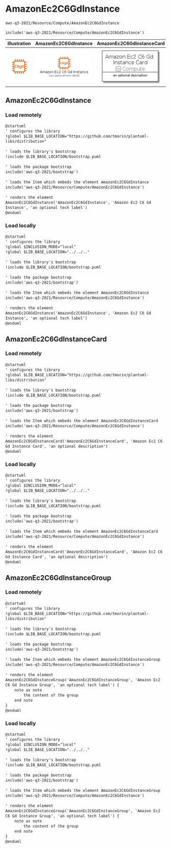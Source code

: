 # AmazonEc2C6GdInstance


```text
aws-q3-2021/Resource/Compute/AmazonEc2C6GdInstance
```

```text
include('aws-q3-2021/Resource/Compute/AmazonEc2C6GdInstance')
```



| Illustration | AmazonEc2C6GdInstance | AmazonEc2C6GdInstanceCard | AmazonEc2C6GdInstanceGroup |
| :---: | :---: | :---: | :---: |
| ![illustration for Illustration](../../../aws-q3-2021/Resource/Compute/AmazonEc2C6GdInstance.png) | ![illustration for AmazonEc2C6GdInstance](../../../aws-q3-2021/Resource/Compute/AmazonEc2C6GdInstance.Local.png) | ![illustration for AmazonEc2C6GdInstanceCard](../../../aws-q3-2021/Resource/Compute/AmazonEc2C6GdInstanceCard.Local.png) | ![illustration for AmazonEc2C6GdInstanceGroup](../../../aws-q3-2021/Resource/Compute/AmazonEc2C6GdInstanceGroup.Local.png) |




## AmazonEc2C6GdInstance

### Load remotely
```plantuml
@startuml
' configures the library
!global $LIB_BASE_LOCATION="https://github.com/tmorin/plantuml-libs/distribution"

' loads the library's bootstrap
!include $LIB_BASE_LOCATION/bootstrap.puml

' loads the package bootstrap
include('aws-q3-2021/bootstrap')

' loads the Item which embeds the element AmazonEc2C6GdInstance
include('aws-q3-2021/Resource/Compute/AmazonEc2C6GdInstance')

' renders the element
AmazonEc2C6GdInstance('AmazonEc2C6GdInstance', 'Amazon Ec2 C6 Gd Instance', 'an optional tech label')
@enduml
```

### Load locally
```plantuml
@startuml
' configures the library
!global $INCLUSION_MODE="local"
!global $LIB_BASE_LOCATION="../../.."

' loads the library's bootstrap
!include $LIB_BASE_LOCATION/bootstrap.puml

' loads the package bootstrap
include('aws-q3-2021/bootstrap')

' loads the Item which embeds the element AmazonEc2C6GdInstance
include('aws-q3-2021/Resource/Compute/AmazonEc2C6GdInstance')

' renders the element
AmazonEc2C6GdInstance('AmazonEc2C6GdInstance', 'Amazon Ec2 C6 Gd Instance', 'an optional tech label')
@enduml
```

## AmazonEc2C6GdInstanceCard

### Load remotely
```plantuml
@startuml
' configures the library
!global $LIB_BASE_LOCATION="https://github.com/tmorin/plantuml-libs/distribution"

' loads the library's bootstrap
!include $LIB_BASE_LOCATION/bootstrap.puml

' loads the package bootstrap
include('aws-q3-2021/bootstrap')

' loads the Item which embeds the element AmazonEc2C6GdInstanceCard
include('aws-q3-2021/Resource/Compute/AmazonEc2C6GdInstance')

' renders the element
AmazonEc2C6GdInstanceCard('AmazonEc2C6GdInstanceCard', 'Amazon Ec2 C6 Gd Instance Card', 'an optional description')
@enduml
```

### Load locally
```plantuml
@startuml
' configures the library
!global $INCLUSION_MODE="local"
!global $LIB_BASE_LOCATION="../../.."

' loads the library's bootstrap
!include $LIB_BASE_LOCATION/bootstrap.puml

' loads the package bootstrap
include('aws-q3-2021/bootstrap')

' loads the Item which embeds the element AmazonEc2C6GdInstanceCard
include('aws-q3-2021/Resource/Compute/AmazonEc2C6GdInstance')

' renders the element
AmazonEc2C6GdInstanceCard('AmazonEc2C6GdInstanceCard', 'Amazon Ec2 C6 Gd Instance Card', 'an optional description')
@enduml
```

## AmazonEc2C6GdInstanceGroup

### Load remotely
```plantuml
@startuml
' configures the library
!global $LIB_BASE_LOCATION="https://github.com/tmorin/plantuml-libs/distribution"

' loads the library's bootstrap
!include $LIB_BASE_LOCATION/bootstrap.puml

' loads the package bootstrap
include('aws-q3-2021/bootstrap')

' loads the Item which embeds the element AmazonEc2C6GdInstanceGroup
include('aws-q3-2021/Resource/Compute/AmazonEc2C6GdInstance')

' renders the element
AmazonEc2C6GdInstanceGroup('AmazonEc2C6GdInstanceGroup', 'Amazon Ec2 C6 Gd Instance Group', 'an optional tech label') {
    note as note
        the content of the group
    end note
}
@enduml
```

### Load locally
```plantuml
@startuml
' configures the library
!global $INCLUSION_MODE="local"
!global $LIB_BASE_LOCATION="../../.."

' loads the library's bootstrap
!include $LIB_BASE_LOCATION/bootstrap.puml

' loads the package bootstrap
include('aws-q3-2021/bootstrap')

' loads the Item which embeds the element AmazonEc2C6GdInstanceGroup
include('aws-q3-2021/Resource/Compute/AmazonEc2C6GdInstance')

' renders the element
AmazonEc2C6GdInstanceGroup('AmazonEc2C6GdInstanceGroup', 'Amazon Ec2 C6 Gd Instance Group', 'an optional tech label') {
    note as note
        the content of the group
    end note
}
@enduml
```

